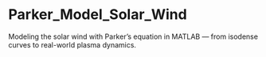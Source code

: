 # Parker_Model_Solar_Wind
Modeling the solar wind with Parker’s equation in MATLAB — from isodense curves to real-world plasma dynamics.
